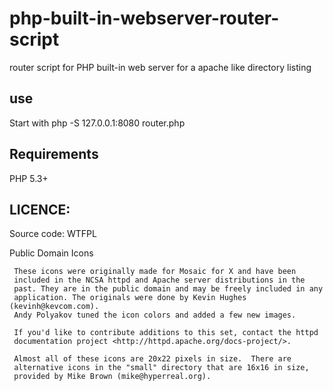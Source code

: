 # php-built-in-webserver-router-script

router script for PHP built-in web server for a apache like directory listing

## use

Start with php -S 127.0.0.1:8080 router.php

## Requirements

PHP 5.3+

## LICENCE:

Source code: WTFPL

Public Domain Icons

     These icons were originally made for Mosaic for X and have been
     included in the NCSA httpd and Apache server distributions in the
     past. They are in the public domain and may be freely included in any
     application. The originals were done by Kevin Hughes (kevinh@kevcom.com).
     Andy Polyakov tuned the icon colors and added a few new images.

     If you'd like to contribute additions to this set, contact the httpd
     documentation project <http://httpd.apache.org/docs-project/>.

     Almost all of these icons are 20x22 pixels in size.  There are
     alternative icons in the "small" directory that are 16x16 in size,
     provided by Mike Brown (mike@hyperreal.org).
